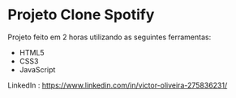 # Projeto Clone Spotify

Projeto feito em 2 horas utilizando as seguintes ferramentas:

- HTML5
- CSS3
- JavaScript

LinkedIn : https://www.linkedin.com/in/victor-oliveira-275836231/
